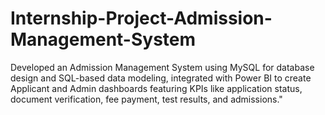 # Internship-Project-Admission-Management-System
Developed an Admission Management System using MySQL for database design and SQL-based data modeling, integrated with Power BI to create Applicant and Admin dashboards featuring KPIs like application status, document verification, fee payment, test results, and admissions."
